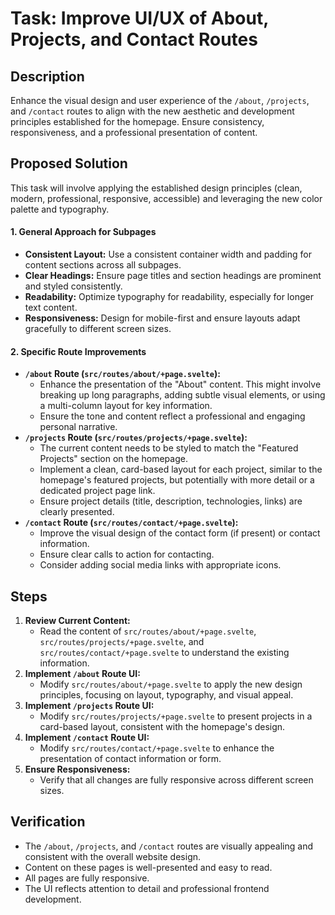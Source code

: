 # Task: Improve UI/UX of About, Projects, and Contact Routes

## Description
Enhance the visual design and user experience of the `/about`, `/projects`, and `/contact` routes to align with the new aesthetic and development principles established for the homepage. Ensure consistency, responsiveness, and a professional presentation of content.

## Proposed Solution

This task will involve applying the established design principles (clean, modern, professional, responsive, accessible) and leveraging the new color palette and typography.

#### 1. General Approach for Subpages
*   **Consistent Layout:** Use a consistent container width and padding for content sections across all subpages.
*   **Clear Headings:** Ensure page titles and section headings are prominent and styled consistently.
*   **Readability:** Optimize typography for readability, especially for longer text content.
*   **Responsiveness:** Design for mobile-first and ensure layouts adapt gracefully to different screen sizes.

#### 2. Specific Route Improvements

*   **`/about` Route (`src/routes/about/+page.svelte`):**
    *   Enhance the presentation of the "About" content. This might involve breaking up long paragraphs, adding subtle visual elements, or using a multi-column layout for key information.
    *   Ensure the tone and content reflect a professional and engaging personal narrative.
*   **`/projects` Route (`src/routes/projects/+page.svelte`):**
    *   The current content needs to be styled to match the "Featured Projects" section on the homepage.
    *   Implement a clean, card-based layout for each project, similar to the homepage's featured projects, but potentially with more detail or a dedicated project page link.
    *   Ensure project details (title, description, technologies, links) are clearly presented.
*   **`/contact` Route (`src/routes/contact/+page.svelte`):**
    *   Improve the visual design of the contact form (if present) or contact information.
    *   Ensure clear calls to action for contacting.
    *   Consider adding social media links with appropriate icons.

## Steps

1.  **Review Current Content:**
    *   Read the content of `src/routes/about/+page.svelte`, `src/routes/projects/+page.svelte`, and `src/routes/contact/+page.svelte` to understand the existing information.
2.  **Implement `/about` Route UI:**
    *   Modify `src/routes/about/+page.svelte` to apply the new design principles, focusing on layout, typography, and visual appeal.
3.  **Implement `/projects` Route UI:**
    *   Modify `src/routes/projects/+page.svelte` to present projects in a card-based layout, consistent with the homepage's design.
4.  **Implement `/contact` Route UI:**
    *   Modify `src/routes/contact/+page.svelte` to enhance the presentation of contact information or form.
5.  **Ensure Responsiveness:**
    *   Verify that all changes are fully responsive across different screen sizes.

## Verification

*   The `/about`, `/projects`, and `/contact` routes are visually appealing and consistent with the overall website design.
*   Content on these pages is well-presented and easy to read.
*   All pages are fully responsive.
*   The UI reflects attention to detail and professional frontend development.
